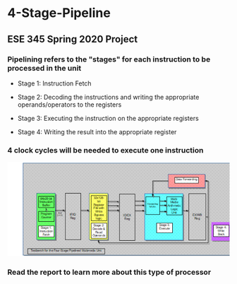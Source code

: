 # 4-Stage-Pipeline

## ESE 345 Spring 2020 Project

### Pipelining refers to the "stages" for each instruction to be processed in the unit

* Stage 1: Instruction Fetch

* Stage 2: Decoding the instructions and writing the appropriate operands/operators to the registers

* Stage 3: Executing the instruction on the appropriate registers

* Stage 4: Writing the result into the appropriate register

### 4 clock cycles will be needed to execute one instruction

![Image](https://github.com/wesleywesvo/4-Stage-Pipeline/blob/main/MMU%20rough%20drawing.jpg)

### Read the report to learn more about this type of processor
